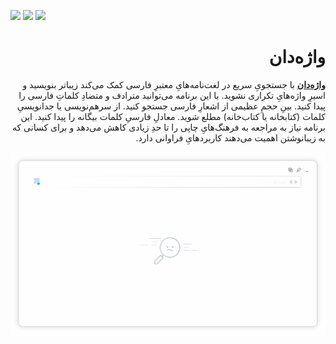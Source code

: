 ![](https://img.shields.io/github/downloads/kokabi1365/vajehdan/total)
![](https://img.shields.io/github/v/release/kokabi1365/vajehdan)
![](https://img.shields.io/github/license/kokabi1365/vajehdan)

<div dir="rtl">
  
# واژه‌دان

**[واژه‌دان](https://kokabi1365.github.io/Vajehdan)** با جستجویِ سریع در لغت‌نامه‌هایِ معتبرِ فارسی کمک می‌کند زیباتر بنویسید و اسیرِ واژه‌هایِ تکراری نشوید. با این برنامه می‌توانید مترادف و متضادِ کلماتِ فارسی را پیدا کنید. بینِ حجمِ عظیمی از اشعارِ فارسی جستجو کنید. از سرهم‌نویسی یا جدانویسیِ کلمات (کتابخانه یا کتاب‌خانه) مطلع شوید. معادلِ فارسیِ کلمات بیگانه را پیدا کنید. این برنامه نیاز به مراجعه به فرهنگ‌هایِ چاپی را تا حدِ زیادی کاهش می‌دهد و برای کسانی که به زیبانوشتن اهمیت می‌دهند کاربردهایِ فراوانی دارد.

![](docs/assets/images/demo.gif)

</div>
